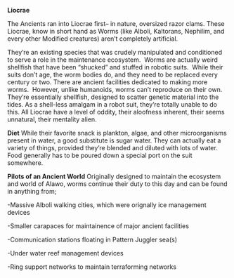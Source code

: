**Liocrae**

The Ancients ran into Liocrae first– in nature, oversized razor clams. These Liocrae, know in short hand as Worms (like Alboli, Kaltorans, Nephilim, and every other Modified creatures) aren’t completely artificial.

They’re an existing species that was crudely manipulated and conditioned to serve a role in the maintenance ecosystem.  Worms are actually weird shellfish that have been “shucked” and stuffed in robotic suits.  While their suits don’t age, the worm bodies do, and they need to be replaced every century or two. There are ancient facilities dedicated to making more worms.  However, unlike humanoids, worms can’t reproduce on their own. They’re essentially shellfish, designed to scatter genetic material into the tides. As a shell-less amalgam in a robot suit, they’re totally unable to do this. All Liocrae have a level of oddity, their aloofness inherent, their seems unnatural, their mentality alien.

**Diet**
While their favorite snack is plankton, algae, and other microorganisms present in water, a good substitute is sugar water. They can actually eat a variety of things, provided they’re blended and diluted with lots of water. Food generally has to be poured down a special port on the suit somewhere.

**Pilots of an Ancient World**
Originally designed to maintain the ecosystem and world of Alawo, worms continue their duty to this day and can be found in anything from;

-Massive Alboli walking cities, which were orignally ice management devices

-Smaller carapaces for maintainence of major ancient facilities

-Communication stations floating in Pattern Juggler sea(s)

-Under water reef management devices

-Ring support networks to maintain terraforming networks